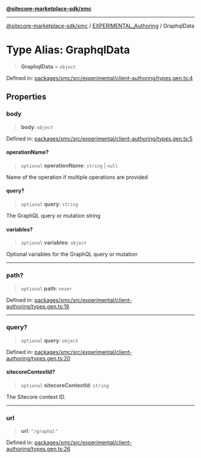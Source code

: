 [**@sitecore-marketplace-sdk/xmc**](../../../../README.md)

***

[@sitecore-marketplace-sdk/xmc](../../../../README.md) / [EXPERIMENTAL\_Authoring](../README.md) / GraphqlData

# Type Alias: GraphqlData

> **GraphqlData** = `object`

Defined in: [packages/xmc/src/experimental/client-authoring/types.gen.ts:4](https://github.com/Sitecore/marketplace-sdk/blob/main/packages/xmc/src/experimental/client-authoring/types.gen.ts#L4)

## Properties

### body

> **body**: `object`

Defined in: [packages/xmc/src/experimental/client-authoring/types.gen.ts:5](https://github.com/Sitecore/marketplace-sdk/blob/main/packages/xmc/src/experimental/client-authoring/types.gen.ts#L5)

#### operationName?

> `optional` **operationName**: `string` \| `null`

Name of the operation if multiple operations are provided

#### query?

> `optional` **query**: `string`

The GraphQL query or mutation string

#### variables?

> `optional` **variables**: `object`

Optional variables for the GraphQL query or mutation

***

### path?

> `optional` **path**: `never`

Defined in: [packages/xmc/src/experimental/client-authoring/types.gen.ts:19](https://github.com/Sitecore/marketplace-sdk/blob/main/packages/xmc/src/experimental/client-authoring/types.gen.ts#L19)

***

### query?

> `optional` **query**: `object`

Defined in: [packages/xmc/src/experimental/client-authoring/types.gen.ts:20](https://github.com/Sitecore/marketplace-sdk/blob/main/packages/xmc/src/experimental/client-authoring/types.gen.ts#L20)

#### sitecoreContextId?

> `optional` **sitecoreContextId**: `string`

The Sitecore context ID.

***

### url

> **url**: `"/graphql"`

Defined in: [packages/xmc/src/experimental/client-authoring/types.gen.ts:26](https://github.com/Sitecore/marketplace-sdk/blob/main/packages/xmc/src/experimental/client-authoring/types.gen.ts#L26)
